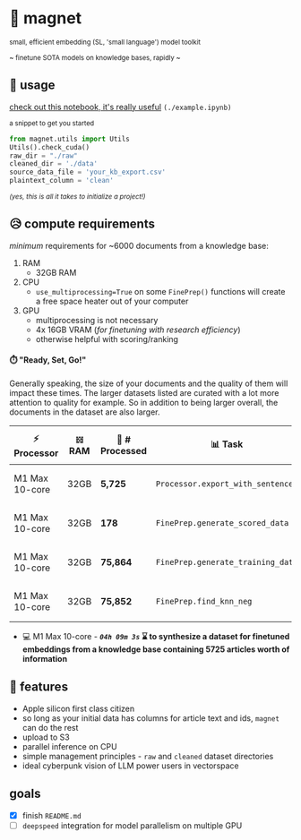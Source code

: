 # 🧲 magnet

<small>small, efficient embedding (SL, 'small language') model toolkit</small>

<small>

~ finetune SOTA models on knowledge bases, rapidly ~

</small>

## 🎉 usage

[check out this notebook, it's really useful](./example.ipynb) `(./example.ipynb)`

<small>a snippet to get you started</small>

``` python
from magnet.utils import Utils
Utils().check_cuda()
raw_dir = "./raw"
cleaned_dir = './data'
source_data_file = 'your_kb_export.csv'
plaintext_column = 'clean'
```

<small>*(yes, this is all it takes to initialize a project!)*</small>

## 😥 compute requirements

_minimum_ requirements for ~6000 documents from a knowledge base:

 1. RAM
    - 32GB RAM
 2. CPU
    - `use_multiprocessing=True` on some `FinePrep()` functions will create a free space heater out of your computer
 3. GPU
    - multiprocessing is not necessary
    - 4x 16GB VRAM (*for finetuning with research efficiency*)
    - otherwise helpful with scoring/ranking

#### ⏱️ "Ready, Set, Go!"

Generally speaking, the size of your documents and the quality of them will impact these times.
The larger datasets listed are curated with a lot more attention to quality for example. So in addition to being larger overall, the documents in the dataset are also larger.

| ⚡️ Processor 	| 𝍌 RAM 	| 📝 # Processed 	| 📊 Task 	| 🧠 Model Prep 	| 🏁 Time 	| ⚙️ Params 	|
|---	|---	|---	|---	|---	|---	|---	|
| M1 Max 10-core 	| 32GB 	| **5,725** 	| `Processor.export_with_sentences` 	| `bge-large-en-v1.5` 	| _20s_ 	| - 	|
| M1 Max 10-core 	| 32GB 	| **178** 	| `FinePrep.generate_scored_data` 	| `bge-large-en-v1.5` 	| _03h 07m 05s_ 	| `use_multiprocessing`, `split=32` 	|
| M1 Max 10-core 	| 32GB 	| **75,864** 	| `FinePrep.generate_training_data` 	| `bge-large-en-v1.5` 	| _01m 08s_ 	| - 	|
| M1 Max 10-core 	| 32GB 	| **75,852** 	| `FinePrep.find_knn_neg` 	| `bge-large-en-v1.5` 	| _01h 00m 40s_ 	| `sample_range=[0,500]`, `num_hard_negatives=15` 	|

   - 💻 M1 Max 10-core - **_`04h 09m 3s`_ ⌛️ to synthesize a dataset for finetuned embeddings from a knowledge base containing 5725 articles worth of information**



## 👏 features

 - Apple silicon first class citizen
 - so long as your initial data has columns for article text and ids, `magnet` can do the rest
 - upload to S3
 - parallel inference on CPU
 - simple management principles - `raw` and `cleaned` dataset directories
 - ideal cyberpunk vision of LLM power users in vectorspace

## goals

- [x] finish `README.md`
- [ ] `deepspeed` integration for model parallelism on multiple GPU
